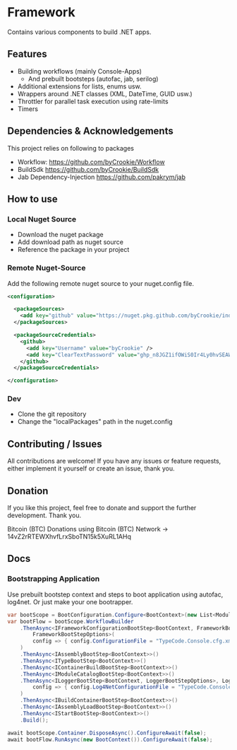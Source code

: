 # Framework
Contains various components to build .NET apps.

## Features

* Building workflows (mainly Console-Apps)
  * And prebuilt bootsteps (autofac, jab, serilog)
* Additional extensions for lists, enums usw.
* Wrappers around .NET classes (XML, DateTime, GUID usw.)
* Throttler for parallel task execution using rate-limits
* Timers

## Dependencies & Acknowledgements
This project relies on following to packages
* Workflow: https://github.com/byCrookie/Workflow
* BuildSdk https://github.com/byCrookie/BuildSdk
* Jab Dependency-Injection https://github.com/pakrym/jab

## How to use

### Local Nuget Source
* Download the nuget package 
* Add download path as nuget source
* Reference the package in your project

### Remote Nuget-Source

Add the following remote nuget source to your nuget.config file.

```xml
<configuration>

  <packageSources>
    <add key="github" value="https://nuget.pkg.github.com/byCrookie/index.json" />
  </packageSources>

  <packageSourceCredentials>
    <github>
      <add key="Username" value="byCrookie" />
      <add key="ClearTextPassword" value="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" />
    </github>
  </packageSourceCredentials>

</configuration>
```

### Dev

* Clone the git repository
* Change the "localPackages" path in the nuget.config

## Contributing / Issues
All contributions are welcome! If you have any issues or feature requests, either implement it yourself or create an issue, thank you.

## Donation
If you like this project, feel free to donate and support the further development. Thank you.

Bitcoin (BTC) Donations using Bitcoin (BTC) Network -> 14vZ2rRTEWXhvfLrxSboTN15k5XuRL1AHq

## Docs

### Bootstrapping Application
Use prebuilt bootstep context and steps to boot application
using autofac, log4net. Or just make your one bootrapper.

```C#
var bootScope = BootConfiguration.Configure<BootContext>(new List<Module> {new BootstrappingModule()});
var bootFlow = bootScope.WorkflowBuilder
    .ThenAsync<IFrameworkConfigurationBootStep<BootContext, FrameworkBootStepOptions>,
        FrameworkBootStepOptions>(
        config => { config.ConfigurationFile = "TypeCode.Console.cfg.xml"; }
    )
    .ThenAsync<IAssemblyBootStep<BootContext>>()
    .ThenAsync<ITypeBootStep<BootContext>>()
    .ThenAsync<IContainerBuildBootStep<BootContext>>()
    .ThenAsync<IModuleCatalogBootStep<BootContext>>()
    .ThenAsync<ILoggerBootStep<BootContext, LoggerBootStepOptions>, LoggerBootStepOptions>(
        config => { config.Log4NetConfigurationFile = "TypeCode.Console.cfg.xml"; }
    )
    .ThenAsync<IBuildContainerBootStep<BootContext>>()
    .ThenAsync<IAssemblyLoadBootStep<BootContext>>()
    .ThenAsync<IStartBootStep<BootContext>>()
    .Build();

await bootScope.Container.DisposeAsync().ConfigureAwait(false);
await bootFlow.RunAsync(new BootContext()).ConfigureAwait(false);
```

